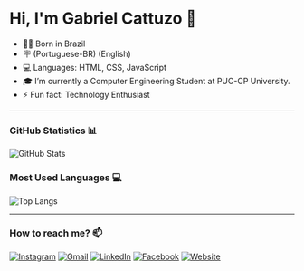 # Hi, I'm Gabriel Cattuzo 👋

- 👨‍💻 Born in Brazil
- 🪧 (Portuguese-BR) (English)
- 💻 Languages: HTML, CSS, JavaScript
- 🎓 I’m currently a Computer Engineering Student at PUC-CP University.
- ⚡ Fun fact: Technology Enthusiast

---

### GitHub Statistics 📊
![GitHub Stats](https://github-readme-stats.vercel.app/api?username=gabrielcattuzo&show_icons=true&theme=dark)

### Most Used Languages 💻
![Top Langs](https://github-readme-stats.vercel.app/api/top-langs/?username=gabrielcattuzo&layout=compact&theme=dark)

---

### How to reach me? 📫
[![Instagram](https://img.shields.io/badge/Instagram-E4405F?style=for-the-badge&logo=instagram&logoColor=white)](https://www.instagram.com/gabriel_cattuzo)
[![Gmail](https://img.shields.io/badge/Gmail-D14836?style=for-the-badge&logo=gmail&logoColor=white)](mailto:gabrielcattuzo@gmail.com)
[![LinkedIn](https://img.shields.io/badge/LinkedIn-0077B5?style=for-the-badge&logo=linkedin&logoColor=white)](https://br.linkedin.com/in/gabriel-c-a89236270)
[![Facebook](https://img.shields.io/badge/Facebook-1877F2?style=for-the-badge&logo=facebook&logoColor=white)](https://www.facebook.com/seu_perfil)
[![Website](https://img.shields.io/badge/Website-4285F4?style=for-the-badge&logo=google-chrome&logoColor=white)](https://www.seusite.com)

